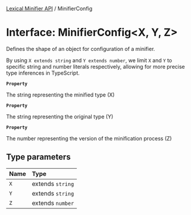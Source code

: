 [Lexical Minifier API](../index.md) / MinifierConfig

# Interface: MinifierConfig<X, Y, Z\>

Defines the shape of an object for configuration of a minifier.

By using `X extends string` and `Y extends number`, we limit `X` and `Y` to specific string
and number literals respectively, allowing for more precise type inferences in TypeScript.

**`Property`**

The string representing the minified type (X)

**`Property`**

The string representing the original type (Y)

**`Property`**

The number representing the version of the minification process (Z)

## Type parameters

| Name | Type |
| :------ | :------ |
| `X` | extends `string` |
| `Y` | extends `string` |
| `Z` | extends `number` |
